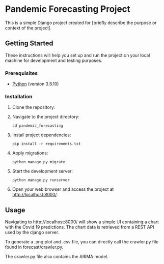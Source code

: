 # Pandemic Forecasting Project

This is a simple Django project created for [briefly describe the purpose or context of the project].

## Getting Started

These instructions will help you set up and run the project on your local machine for development and testing purposes. 

### Prerequisites

- [Python](https://www.python.org/downloads/) (version 3.8.10)

### Installation

1. Clone the repository:

2. Navigate to the project directory:

   ```shell
   cd pandemic_forecasting
   ```

3. Install project dependencies:

   ```shell
   pip install -r requirements.txt
   ```

4. Apply migrations:

   ```shell
   python manage.py migrate
   ```


5. Start the development server:

   ```shell
   python manage.py runserver
   ```

7. Open your web browser and access the project at [http://localhost:8000/](http://localhost:8000/).

## Usage

Navigating to http://localhost:8000/ will show a simple UI containing a chart with the Covid 19 predictions. The chart data is retrieved from a REST API used by the django server.

To generate a .png plot and .csv file, you can directly call the crawler.py file found in forecast/crawler.py.

The crawler.py file also contains the ARIMA model. 
